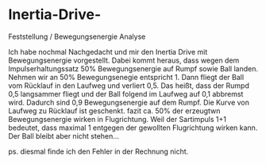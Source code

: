 # Inertia-Drive-
Feststellung / Bewegungsenergie Analyse

Ich habe nochmal Nachgedacht und mir den Inertia Drive mit Bewegungsenergie vorgestellt. Dabei kommt heraus, dass wegen dem Impulserhaltungssatz 50% Bewegungsenergie auf Rumpf sowie Ball landen. Nehmen wir an 50% Bewegungsenegie entspricht 1. Dann fliegt der Ball vom Rücklauf in den Laufweg und verliert 0,5. Das heißt, dass der Rumpd 0,5 langsammer fliegt und der Ball folgend im Laufweg auf 0,1 abbremst wird. Dadurch sind 0,9 Bewegungsenergie auf dem Rumpf. Die Kurve von Laufweg zu Rücklauf ist geschenkt. fazit ca. 50% der erzeugtwn Bewegungsenergie wirken in Flugrichtung. Weil der Sartimpuls 1+1 bedeutet, dass maximal 1 entgegen der gewollten Flugrichtung wirken kann. Der Ball bleibt aber nicht stehen...

ps. diesmal finde ich den Fehler in der Rechnung nicht.
